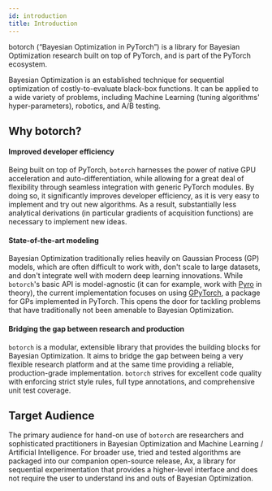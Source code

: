 ```yaml
---
id: introduction
title: Introduction
---
```



botorch (“Bayesian Optimization in PyTorch”) is a library for Bayesian
Optimization research built on top of PyTorch, and is part of the PyTorch
ecosystem.

Bayesian Optimization is an established technique for sequential optimization
of costly-to-evaluate black-box functions. It can be applied to a wide variety
of problems, including Machine Learning (tuning algorithms' hyper-parameters),
robotics, and A/B testing.

## Why botorch?

#### Improved developer efficiency
Being built on top of PyTorch, `botorch` harnesses the power of native GPU
acceleration and auto-differentiation, while allowing for a great deal of
flexibility through seamless integration with generic PyTorch modules.
By doing so, it significantly improves developer efficiency, as it is very easy
to implement and try out new algorithms. As a result, substantially less
analytical derivations (in particular gradients of acquisition functions) are
necessary to implement new ideas.

#### State-of-the-art modeling
Bayesian Optimization traditionally relies heavily on Gaussian Process (GP)
models, which are often difficult to work with, don't scale to large datasets,
and don't integrate well with modern deep learning innovations.
While `botorch`'s basic API is model-agnostic (it can for example, work with
[Pyro](http://pyro.ai/) in theory), the current implementation focuses on using
[GPyTorch](https://gpytorch.ai/), a package for GPs implemented in PyTorch.
This opens the door for tackling problems that have traditionally not been
amenable to Bayesian Optimization.

#### Bridging the gap between research and production
`botorch` is a modular, extensible library that provides the building blocks for
Bayesian Optimization. It aims to bridge the gap between being a very flexible
research platform and at the same time providing a reliable, production-grade
implementation. `botorch` strives for excellent code quality with enforcing
strict style rules, full type annotations, and comprehensive unit test coverage.


## Target Audience
The primary audience for hand-on use of `botorch` are researchers and
sophisticated practitioners in Bayesian Optimization and Machine Learning /
Artificial Intelligence. For broader use, tried and tested algorithms are
packaged into our companion open-source release, Ax, a library for sequential
experimentation that provides a higher-level interface and does not require
the user to understand ins and outs of Bayesian Optimization.
